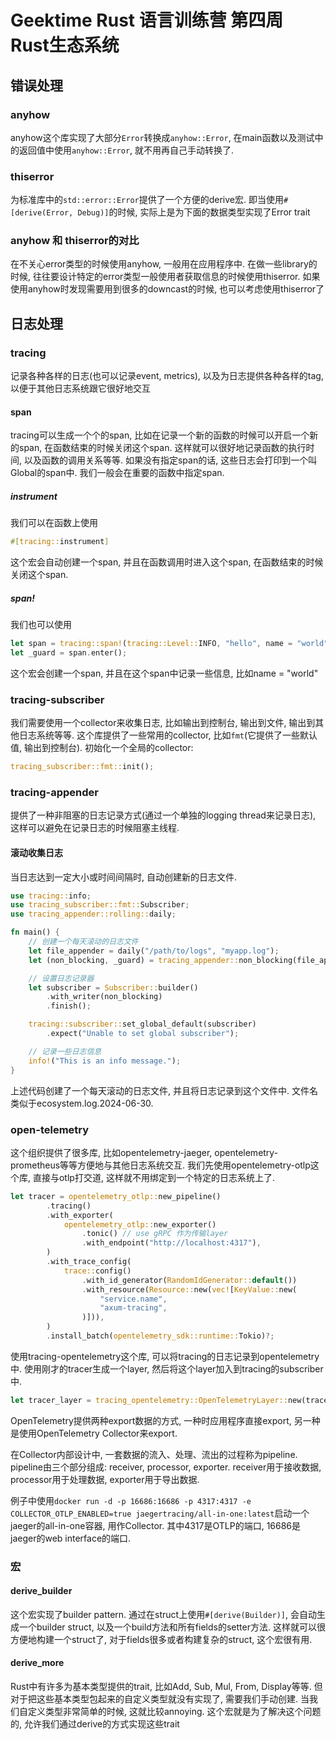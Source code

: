 # Geektime Rust 语言训练营 第四周 Rust生态系统

## 错误处理
### anyhow
anyhow这个库实现了大部分`Error`转换成`anyhow::Error`, 在main函数以及测试中的返回值中使用`anyhow::Error`, 就不用再自己手动转换了.

### thiserror
为标准库中的`std::error::Error`提供了一个方便的derive宏. 即当使用`#[derive(Error, Debug)]`的时候, 实际上是为下面的数据类型实现了Error trait

### anyhow 和 thiserror的对比
在不关心error类型的时候使用anyhow, 一般用在应用程序中. 在做一些library的时候, 往往要设计特定的error类型一般使用者获取信息的时候使用thiserror.
如果使用anyhow时发现需要用到很多的downcast的时候, 也可以考虑使用thiserror了

## 日志处理
### tracing
记录各种各样的日志(也可以记录event, metrics), 以及为日志提供各种各样的tag, 以便于其他日志系统跟它很好地交互

#### span
tracing可以生成一个个的span, 比如在记录一个新的函数的时候可以开启一个新的span, 在函数结束的时候关闭这个span. 这样就可以很好地记录函数的执行时间, 以及函数的调用关系等等. 如果没有指定span的话, 这些日志会打印到一个叫Global的span中. 我们一般会在重要的函数中指定span.

##### instrument
我们可以在函数上使用
```rust
#[tracing::instrument]
```
这个宏会自动创建一个span, 并且在函数调用时进入这个span, 在函数结束的时候关闭这个span.

##### span!
我们也可以使用
```rust
let span = tracing::span!(tracing::Level::INFO, "hello", name = "world");
let _guard = span.enter();
```
这个宏会创建一个span, 并且在这个span中记录一些信息, 比如name = "world"

### tracing-subscriber
我们需要使用一个collector来收集日志, 比如输出到控制台, 输出到文件, 输出到其他日志系统等等. 这个库提供了一些常用的collector, 比如`fmt`(它提供了一些默认值, 输出到控制台).
初始化一个全局的collector:
```rust
tracing_subscriber::fmt::init();
```

### tracing-appender
提供了一种非阻塞的日志记录方式(通过一个单独的logging thread来记录日志), 这样可以避免在记录日志的时候阻塞主线程.

#### 滚动收集日志
当日志达到一定大小或时间间隔时, 自动创建新的日志文件.
```rust
use tracing::info;
use tracing_subscriber::fmt::Subscriber;
use tracing_appender::rolling::daily;

fn main() {
    // 创建一个每天滚动的日志文件
    let file_appender = daily("/path/to/logs", "myapp.log");
    let (non_blocking, _guard) = tracing_appender::non_blocking(file_appender);

    // 设置日志记录器
    let subscriber = Subscriber::builder()
        .with_writer(non_blocking)
        .finish();

    tracing::subscriber::set_global_default(subscriber)
        .expect("Unable to set global subscriber");

    // 记录一些日志信息
    info!("This is an info message.");
}
```
上述代码创建了一个每天滚动的日志文件, 并且将日志记录到这个文件中. 文件名类似于ecosystem.log.2024-06-30.

### open-telemetry
这个组织提供了很多库, 比如opentelemetry-jaeger, opentelemetry-prometheus等等方便地与其他日志系统交互.
我们先使用opentelemetry-otlp这个库, 直接与otlp打交道, 这样就不用绑定到一个特定的日志系统上了.
```rust
let tracer = opentelemetry_otlp::new_pipeline()
        .tracing()
        .with_exporter(
            opentelemetry_otlp::new_exporter()
                .tonic() // use gRPC 作为传输layer
                .with_endpoint("http://localhost:4317"),
        )
        .with_trace_config(
            trace::config()
                .with_id_generator(RandomIdGenerator::default())
                .with_resource(Resource::new(vec![KeyValue::new(
                    "service.name",
                    "axum-tracing",
                )])),
        )
        .install_batch(opentelemetry_sdk::runtime::Tokio)?;
```
使用tracing-opentelemetry这个库, 可以将tracing的日志记录到opentelemetry中. 使用刚才的tracer生成一个layer, 然后将这个layer加入到tracing的subscriber中.
```rust
let tracer_layer = tracing_opentelemetry::OpenTelemetryLayer::new(tracer).with_filter(LevelFilter::INFO);
```

OpenTelemetry提供两种export数据的方式, 一种时应用程序直接export, 另一种是使用OpenTelemetry Collector来export.

在Collector内部设计中, 一套数据的流入、处理、流出的过程称为pipeline. pipeline由三个部分组成: receiver, processor, exporter. receiver用于接收数据, processor用于处理数据, exporter用于导出数据.

例子中使用`docker run -d -p 16686:16686 -p 4317:4317 -e COLLECTOR_OTLP_ENABLED=true jaegertracing/all-in-one:latest`启动一个jaeger的all-in-one容器, 用作Collector. 其中4317是OTLP的端口, 16686是jaeger的web interface的端口.

### 宏
#### derive_builder
这个宏实现了builder pattern. 通过在struct上使用`#[derive(Builder)]`, 会自动生成一个builder struct, 以及一个build方法和所有fields的setter方法. 这样就可以很方便地构建一个struct了, 对于fields很多或者构建复杂的struct, 这个宏很有用.

#### derive_more
Rust中有许多为基本类型提供的trait, 比如Add, Sub, Mul, From, Display等等. 但对于把这些基本类型包起来的自定义类型就没有实现了, 需要我们手动创建. 当我们自定义类型非常简单的时候, 这就比较annoying. 这个宏就是为了解决这个问题的, 允许我们通过derive的方式实现这些trait
